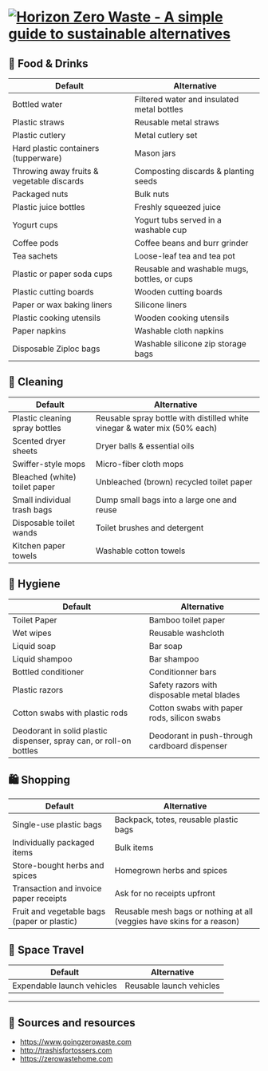 # [![Horizon Zero Waste - A simple guide to sustainable alternatives][logo-url]][url]

## 🍎 Food & Drinks

| Default | Alternative |
| --- | --- | 
| Bottled water | Filtered water and insulated metal bottles |
| Plastic straws | Reusable metal straws |
| Plastic cutlery | Metal cutlery set |
| Hard plastic containers (tupperware) | Mason jars |
| Throwing away fruits & vegetable discards | Composting discards & planting seeds |
| Packaged nuts | Bulk nuts |
| Plastic juice bottles | Freshly squeezed juice |
| Yogurt cups | Yogurt tubs served in a washable cup |
| Coffee pods | Coffee beans and burr grinder |
| Tea sachets | Loose-leaf tea and tea pot |
| Plastic or paper soda cups | Reusable and washable mugs, bottles, or cups |
| Plastic cutting boards | Wooden cutting boards | 
| Paper or wax baking liners | Silicone liners | 
| Plastic cooking utensils | Wooden cooking utensils | 
| Paper napkins | Washable cloth napkins |
| Disposable Ziploc bags | Washable silicone zip storage bags |

## 🧽 Cleaning

| Default | Alternative | 
| --- | --- |
| Plastic cleaning spray bottles | Reusable spray bottle with distilled white vinegar & water mix (50% each) |
| Scented dryer sheets | Dryer balls & essential oils |
| Swiffer-style mops | Micro-fiber cloth mops |
| Bleached (white) toilet paper | Unbleached (brown) recycled toilet paper | 
| Small individual trash bags | Dump small bags into a large one and reuse |
| Disposable toilet wands | Toilet brushes and detergent |
| Kitchen paper towels | Washable cotton towels | 

## 🚿 Hygiene

| Default | Alternative | 
| --- | --- |
| Toilet Paper | Bamboo toilet paper |
| Wet wipes | Reusable washcloth |
| Liquid soap | Bar soap |
| Liquid shampoo | Bar shampoo |
| Bottled conditioner | Conditionner bars |
| Plastic razors | Safety razors with disposable metal blades |
| Cotton swabs with plastic rods | Cotton swabs with paper rods, silicon swabs |
| Deodorant in solid plastic dispenser, spray can, or roll-on bottles | Deodorant in push-through cardboard dispenser | 

## 🛍 Shopping 

| Default | Alternative | 
| --- | --- |
| Single-use plastic bags | Backpack, totes, reusable plastic bags |
| Individually packaged items | Bulk items |
| Store-bought herbs and spices | Homegrown herbs and spices |
| Transaction and invoice paper receipts | Ask for no receipts upfront |
| Fruit and vegetable bags (paper or plastic) | Reusable mesh bags or nothing at all (veggies have skins for a reason) |

## 🚀 Space Travel

| Default | Alternative | 
| --- | --- |
| Expendable launch vehicles | Reusable launch vehicles |

[url]: https://horizonzerowaste.com
[logo-url]: horizon-zero-waste-title.png

--- 

## 🔗 Sources and resources
- <https://www.goingzerowaste.com>
- <http://trashisfortossers.com>
- <https://zerowastehome.com>
